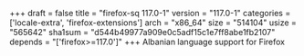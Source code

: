 +++
draft = false
title = "firefox-sq 117.0-1"
version = "117.0-1"
categories = ['locale-extra', 'firefox-extensions']
arch = "x86_64"
size = "514104"
usize = "565642"
sha1sum = "d544b49977a909e0c5adf15c1e7ff8abe1fb2107"
depends = "['firefox>=117.0']"
+++
Albanian language support for Firefox